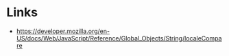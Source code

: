 # Links

- https://developer.mozilla.org/en-US/docs/Web/JavaScript/Reference/Global_Objects/String/localeCompare
